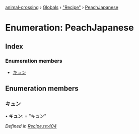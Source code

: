 [animal-crossing](../README.md) › [Globals](../globals.md) › ["Recipe"](../modules/_recipe_.md) › [PeachJapanese](_recipe_.peachjapanese.md)

# Enumeration: PeachJapanese

## Index

### Enumeration members

* [キュン](_recipe_.peachjapanese.md#キュン)

## Enumeration members

###  キュン

• **キュン**: = "キュン"

*Defined in [Recipe.ts:404](https://github.com/Norviah/animal-crossing/blob/738a792/module/types/Recipe.ts#L404)*
